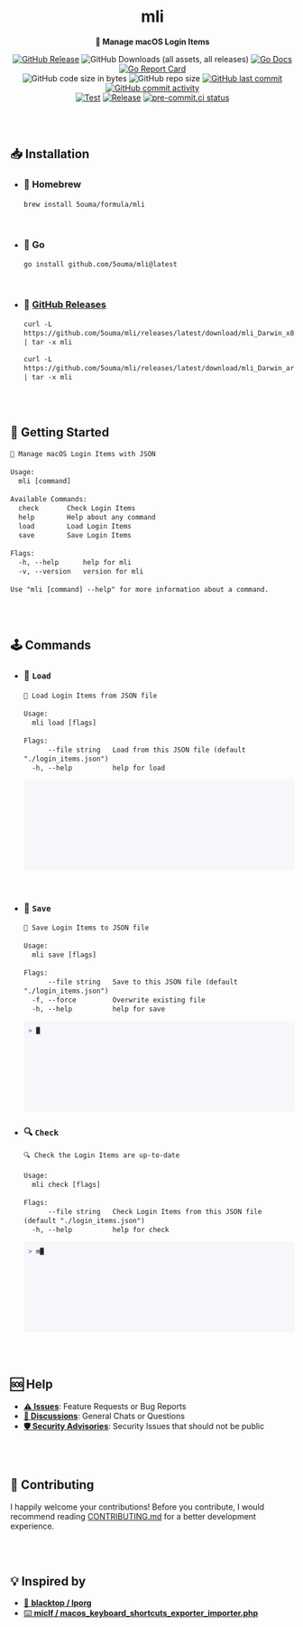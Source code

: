 <h1 align="center">mli</h1>

<div align="center">

**📑 Manage macOS Login Items**

[![GitHub Release](https://img.shields.io/github/v/release/5ouma/mli?style=flat-square)](https://github.com/5ouma/mli/releases)
![GitHub Downloads (all assets, all releases)](https://img.shields.io/github/downloads/5ouma/mli/total?style=flat-square)
[![Go Docs](https://godoc.org/github.com/golang/gddo?status.svg)](https://pkg.go.dev/github.com/5ouma/mli)
[![Go Report Card](https://goreportcard.com/badge/github.com/5ouma/mli?style=flat-square)](https://goreportcard.com/report/github.com/5ouma/mli)
<br />
![GitHub code size in bytes](https://img.shields.io/github/languages/code-size/5ouma/mli?style=flat-square)
![GitHub repo size](https://img.shields.io/github/repo-size/5ouma/mli?style=flat-square)
[![GitHub last commit](https://img.shields.io/github/last-commit/5ouma/mli?style=flat-square)](https://github.com/5ouma/mli/commit/HEAD)
[![GitHub commit activity](https://img.shields.io/github/commit-activity/m/5ouma/mli?style=flat-square)](https://github.com/5ouma/mli/commits/main)
<br />
[![Test](https://img.shields.io/github/actions/workflow/status/5ouma/mli/test.yml?label=test&style=flat-square)](https://github.com/5ouma/mli/actions/workflows/test.yml)
[![Release](https://img.shields.io/github/actions/workflow/status/5ouma/mli/release.yml?label=release&style=flat-square)](https://github.com/5ouma/mli/actions/workflows/release.yml)
[![pre-commit.ci status](https://results.pre-commit.ci/badge/github/5ouma/mli/main.svg?style=flat-square)](https://results.pre-commit.ci/latest/github/5ouma/mli/main)

</div>

<br /><br />

## 📥 Installation

- ### 🍺 Homebrew

  ```shell
  brew install 5ouma/formula/mli
  ```

<br />

- ### 🐹 Go

  ```shell
  go install github.com/5ouma/mli@latest
  ```

<br />

- ### 🐙 [GitHub Releases](https://github.com/5ouma/mli/releases)

  ```shell
  curl -L https://github.com/5ouma/mli/releases/latest/download/mli_Darwin_x86_64.tar.gz | tar -x mli
  ```

  ```shell
  curl -L https://github.com/5ouma/mli/releases/latest/download/mli_Darwin_arm64.tar.gz | tar -x mli
  ```

<br /><br />

## 👟 Getting Started

```shell
📑 Manage macOS Login Items with JSON

Usage:
  mli [command]

Available Commands:
  check       Check Login Items
  help        Help about any command
  load        Load Login Items
  save        Save Login Items

Flags:
  -h, --help      help for mli
  -v, --version   version for mli

Use "mli [command] --help" for more information about a command.
```

<br /><br />

## 🕹️ Commands

- ### 📂 `Load`

  ```shell
  📂 Load Login Items from JSON file

  Usage:
    mli load [flags]

  Flags:
        --file string   Load from this JSON file (default "./login_items.json")
    -h, --help          help for load
  ```

  <div align="center">
    <picture>
      <source
        srcset="https://raw.githubusercontent.com/5ouma/mli/HEAD/.github/assets/vhs/light/load.gif"
        media="(prefers-color-scheme: light)"
      />
      <source
        srcset="https://raw.githubusercontent.com/5ouma/mli/HEAD/.github/assets/vhs/dark/load.gif"
        media="(prefers-color-scheme: dark)"
      />
      <!-- markdownlint-disable MD013 -->
      <img alt="Load command GIF image generated by VHS" src="https://raw.githubusercontent.com/5ouma/mli/HEAD/.github/assets/vhs/light/load.gif" />
    </picture>
  </div>

<br />

- ### 💾 `Save`

  ```shell
  💾 Save Login Items to JSON file

  Usage:
    mli save [flags]

  Flags:
        --file string   Save to this JSON file (default "./login_items.json")
    -f, --force         Overwrite existing file
    -h, --help          help for save
  ```

  <div align="center">
    <picture>
      <source
        srcset="https://raw.githubusercontent.com/5ouma/mli/HEAD/.github/assets/vhs/light/save.gif"
        media="(prefers-color-scheme: light)"
      />
      <source
        srcset="https://raw.githubusercontent.com/5ouma/mli/HEAD/.github/assets/vhs/dark/save.gif"
        media="(prefers-color-scheme: dark)"
      />
      <!-- markdownlint-disable MD013 -->
      <img alt="Load command GIF image generated by VHS" src="https://raw.githubusercontent.com/5ouma/mli/HEAD/.github/assets/vhs/light/save.gif" />
    </picture>
  </div>

- ### 🔍 `Check`

  ```shell
  🔍 Check the Login Items are up-to-date

  Usage:
    mli check [flags]

  Flags:
        --file string   Check Login Items from this JSON file (default "./login_items.json")
    -h, --help          help for check
  ```

  <div align="center">
    <picture>
      <source
        srcset="https://raw.githubusercontent.com/5ouma/mli/HEAD/.github/assets/vhs/light/check.gif"
        media="(prefers-color-scheme: light)"
      />
      <source
        srcset="https://raw.githubusercontent.com/5ouma/mli/HEAD/.github/assets/vhs/dark/check.gif"
        media="(prefers-color-scheme: dark)"
      />
      <!-- markdownlint-disable MD013 -->
      <img alt="Check command GIF image generated by VHS" src="https://raw.githubusercontent.com/5ouma/mli/HEAD/.github/assets/vhs/light/check.gif" />
    </picture>
  </div>

<br /><br />

## 🆘 Help

- [**⚠️ Issues**]: Feature Requests or Bug Reports
- [**💬 Discussions**]: General Chats or Questions
- [**🛡️ Security Advisories**]: Security Issues that should not be public

[**⚠️ Issues**]: https://github.com/5ouma/mli/issues/new/choose
[**💬 Discussions**]: https://github.com/5ouma/mli/discussions/new/choose
[**🛡️ Security Advisories**]: https://github.com/5ouma/mli/security/advisories/new

<br /><br />

## 🎽 Contributing

I happily welcome your contributions!
Before you contribute,
I would recommend reading [CONTRIBUTING.md](./CONTRIBUTING.md) for a better development experience.

<br /><br />

## 💡 Inspired by

- [🚀 **blacktop / lporg**](https://github.com/blacktop/lporg)
- [⌨️ **miclf / macos_keyboard_shortcuts_exporter_importer.php**](https://gist.github.com/miclf/bf4b0cb6de9ead726197db7ed3d937b5)
